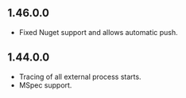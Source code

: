 ## 1.46.0.0

* Fixed Nuget support and allows automatic push.

## 1.44.0.0

* Tracing of all external process starts.
* MSpec support.